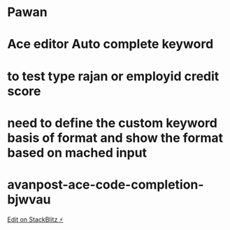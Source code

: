 # Pawan

# Ace editor Auto complete keyword

# to test type rajan or employid credit score

# need to define the custom keyword basis of format and show the format based on mached input

# avanpost-ace-code-completion-bjwvau

[Edit on StackBlitz ⚡️](https://stackblitz.com/edit/pawan)
